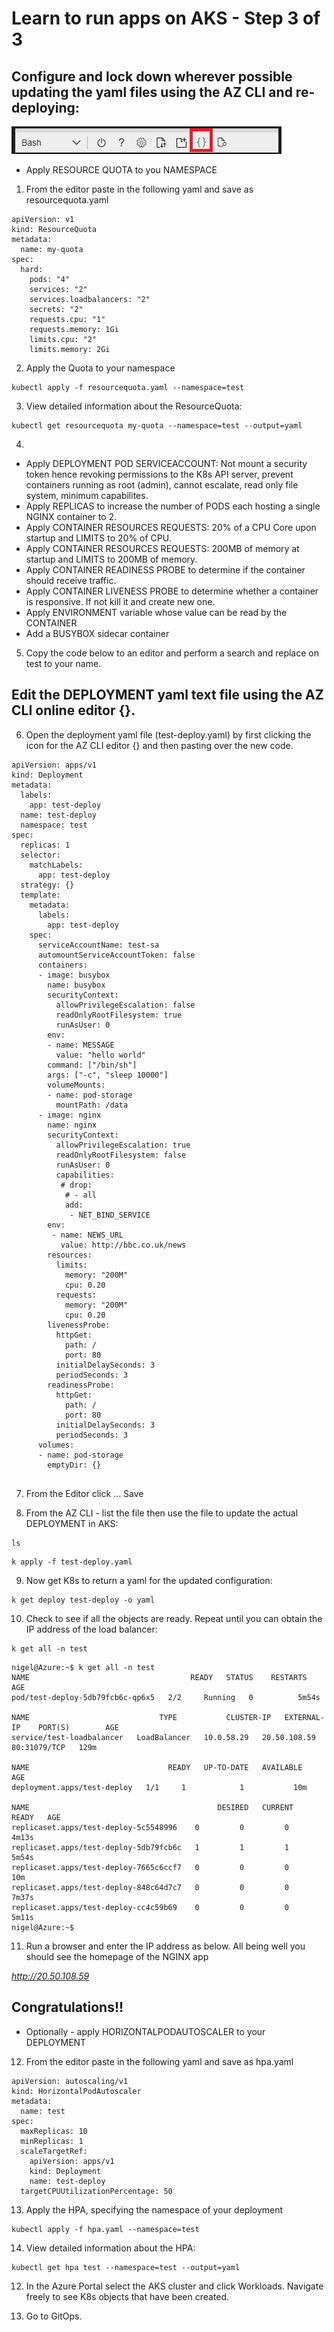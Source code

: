 # Learn to run apps on AKS - Step 3 of 3

## Configure and lock down wherever possible updating the yaml files using the AZ CLI and re-deploying:

 ![Editor.](media/az-cli-editor.png "Editor") 

- Apply RESOURCE QUOTA to you NAMESPACE

1. From the editor paste in the following yaml and save as resourcequota.yaml

```
apiVersion: v1
kind: ResourceQuota
metadata:
  name: my-quota
spec:
  hard:
    pods: "4"
    services: "2"
    services.loadbalancers: "2"
    secrets: "2"
    requests.cpu: "1"
    requests.memory: 1Gi
    limits.cpu: "2"
    limits.memory: 2Gi   
```

2. Apply the Quota to your namespace
```
kubectl apply -f resourcequota.yaml --namespace=test
```

3. View detailed information about the ResourceQuota:

```
kubectl get resourcequota my-quota --namespace=test --output=yaml
```

4.

- Apply DEPLOYMENT POD SERVICEACCOUNT: Not mount a security token hence revoking permissions to the K8s API server, prevent containers running as root (admin), cannot escalate, read only file system, minimum capabilites.
- Apply REPLICAS to increase the number of PODS each hosting a single NGINX container to 2.
- Apply CONTAINER RESOURCES REQUESTS: 20% of a CPU Core upon startup and LIMITS to 20% of CPU.
- Apply CONTAINER RESOURCES REQUESTS: 200MB of memory at startup and LIMITS to 200MB of memory.
- Apply CONTAINER READINESS PROBE to determine if the container should receive traffic.
- Apply CONTAINER LIVENESS PROBE to determine whether a container is responsive. If not kill it and create new one.
- Apply ENVIRONMENT variable whose value can be read by the CONTAINER
- Add a BUSYBOX sidecar container

5. Copy the code below to an editor and perform a search and replace on test to your name.  

## Edit the DEPLOYMENT yaml text file using the AZ CLI online editor {}. 

6. Open the deployment yaml file (test-deploy.yaml) by first clicking the icon for the AZ CLI editor {} and then pasting over the new code.

```
apiVersion: apps/v1
kind: Deployment
metadata:
  labels:
    app: test-deploy
  name: test-deploy
  namespace: test
spec:
  replicas: 1
  selector:
    matchLabels:
      app: test-deploy
  strategy: {}
  template:
    metadata:
      labels:
        app: test-deploy
    spec:
      serviceAccountName: test-sa
      automountServiceAccountToken: false
      containers:
      - image: busybox
        name: busybox
        securityContext:
          allowPrivilegeEscalation: false
          readOnlyRootFilesystem: true
          runAsUser: 0
        env:
        - name: MESSAGE
          value: "hello world"
        command: ["/bin/sh"]
        args: ["-c", "sleep 10000"]
        volumeMounts:
        - name: pod-storage
          mountPath: /data
      - image: nginx
        name: nginx
        securityContext:
          allowPrivilegeEscalation: true
          readOnlyRootFilesystem: false
          runAsUser: 0
          capabilities:
           # drop: 
            # - all
            add: 
             - NET_BIND_SERVICE
        env:
         - name: NEWS_URL
           value: http://bbc.co.uk/news
        resources:
          limits:
            memory: "200M"
            cpu: 0.20
          requests:
            memory: "200M"
            cpu: 0.20
        livenessProbe:
          httpGet:
            path: /
            port: 80
          initialDelaySeconds: 3
          periodSeconds: 3
        readinessProbe:
          httpGet:
            path: /
            port: 80
          initialDelaySeconds: 3
          periodSeconds: 3 
      volumes:
      - name: pod-storage
        emptyDir: {}       
  

```

7. From the Editor click ... Save

8. From the AZ CLI - list the file then use the file to update the actual DEPLOYMENT in AKS:

```
ls
```

```
k apply -f test-deploy.yaml
```

9. Now get K8s to return a yaml for the updated configuration:

```
k get deploy test-deploy -o yaml
```

10. Check to see if all the objects are ready. Repeat until you can obtain the IP address of the load balancer: 

```
k get all -n test
```

```
nigel@Azure:~$ k get all -n test
NAME                                    READY   STATUS    RESTARTS   AGE
pod/test-deploy-5db79fcb6c-qp6x5   2/2     Running   0          5m54s

NAME                             TYPE           CLUSTER-IP   EXTERNAL-IP    PORT(S)        AGE
service/test-loadbalancer   LoadBalancer   10.0.58.29   20.50.108.59   80:31079/TCP   129m

NAME                               READY   UP-TO-DATE   AVAILABLE   AGE
deployment.apps/test-deploy   1/1     1            1           10m

NAME                                          DESIRED   CURRENT   READY   AGE
replicaset.apps/test-deploy-5c5548996    0         0         0       4m13s
replicaset.apps/test-deploy-5db79fcb6c   1         1         1       5m54s
replicaset.apps/test-deploy-7665c6ccf7   0         0         0       10m
replicaset.apps/test-deploy-848c64d7c7   0         0         0       7m37s
replicaset.apps/test-deploy-cc4c59b69    0         0         0       5m11s
nigel@Azure:~$ 
```

11. Run a browser and enter the IP address as below. All being well you should see the homepage of the NGINX app 

*http://20.50.108.59*

## Congratulations!!

- Optionally - apply HORIZONTALPODAUTOSCALER to your DEPLOYMENT

12. From the editor paste in the following yaml and save as hpa.yaml

```
apiVersion: autoscaling/v1
kind: HorizontalPodAutoscaler
metadata:
  name: test
spec:
  maxReplicas: 10
  minReplicas: 1
  scaleTargetRef:
    apiVersion: apps/v1
    kind: Deployment
    name: test-deploy
  targetCPUUtilizationPercentage: 50 
```

13. Apply the HPA, specifying the namespace of your deployment

```
kubectl apply -f hpa.yaml --namespace=test
```

14. View detailed information about the HPA:

```
kubectl get hpa test --namespace=test --output=yaml
```

12. In the Azure Portal select the AKS cluster and click Workloads. Navigate freely to see K8s objects that have been created.

13. Go to GitOps.
